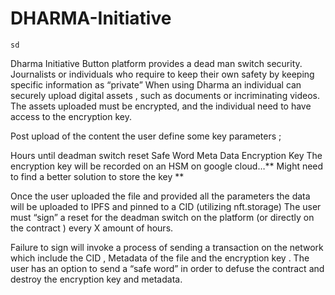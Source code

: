 # DHARMA-Initiative
  
    sd
Dharma Initiative Button platform provides a dead man switch security.
Journalists or individuals who require to keep their own safety by keeping specific information as “private” 
When using Dharma an individual can securely upload digital assets , such as documents or incriminating videos. 
The assets uploaded must be encrypted, and the individual need to have access to the encryption key.

Post upload of the content the user define some key parameters ; 

Hours until deadman switch reset 
Safe Word 
Meta Data 
Encryption Key
The encryption key will be recorded on an HSM on google cloud…** Might need to find a better solution to store the key ** 


Once the user uploaded the file and provided all the parameters the data will be uploaded to IPFS and pinned to a CID (utilizing nft.storage) 
The user must “sign” a reset for the deadman switch on the platform (or directly on the contract ) every X amount of hours.

Failure to sign will invoke a process of sending a transaction on the network which include the CID , Metadata of the file and the encryption key . 
The user has an option to send a “safe word” in order to defuse the contract and destroy the encryption key and metadata. 

